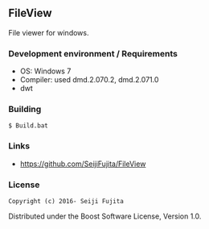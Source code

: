 FileView
--------

File viewer for windows.

### Development environment / Requirements
- OS:  Windows 7
- Compiler: used dmd.2.070.2, dmd.2.071.0
- dwt

### Building

    $ Build.bat


### Links
- https://github.com/SeijiFujita/FileView

### License

    Copyright (c) 2016- Seiji Fujita

Distributed under the Boost Software License, Version 1.0.
